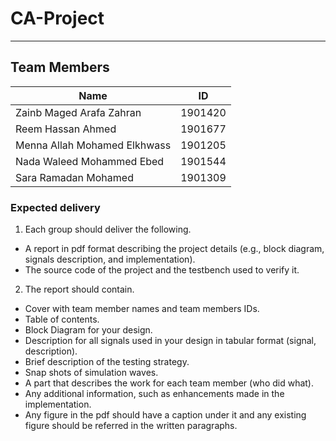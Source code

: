 # CA-Project
--------------------------------------------------------------------------------------------------------------------------------------------------------
## Team Members

Name              | ID
------------------|---------------
Zainb Maged Arafa Zahran|1901420
Reem Hassan Ahmed |1901677
Menna Allah Mohamed Elkhwass|1901205
Nada Waleed Mohammed Ebed| 1901544
Sara Ramadan Mohamed |1901309
### Expected delivery
1. Each group should deliver the following.
- A report in pdf format describing the project details (e.g., block diagram, signals
description, and implementation).
- The source code of the project and the testbench used to verify it.
2. The report should contain.
- Cover with team member names and team members IDs.
- Table of contents.
- Block Diagram for your design.
- Description for all signals used in your design in tabular format (signal,
description).
- Brief description of the testing strategy.
- Snap shots of simulation waves.
- A part that describes the work for each team member (who did what).
- Any additional information, such as enhancements made in the implementation.
- Any figure in the pdf should have a caption under it and any existing figure
should be referred in the written paragraphs.
